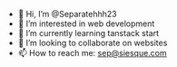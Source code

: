 - 👋 Hi, I’m @Separatehhh23
- 👀 I’m interested in web development
- 🌱 I’m currently learning tanstack start
- 💞️ I’m looking to collaborate on websites
- 📫 How to reach me: sep@siesque.com

<!---
Separatehhh23/Separatehhh23 is a ✨ special ✨ repository because its `README.md` (this file) appears on your GitHub profile.
You can click the Preview link to take a look at your changes.
--->
